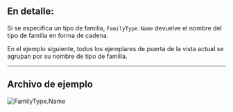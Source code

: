 ## En detalle:
Si se especifica un tipo de familia, `FamilyType.Name` devuelve el nombre del tipo de familia en forma de cadena.

En el ejemplo siguiente, todos los ejemplares de puerta de la vista actual se agrupan por su nombre de tipo de familia.
___
## Archivo de ejemplo

![FamilyType.Name](./Revit.Elements.FamilyType.Name_img.jpg)
